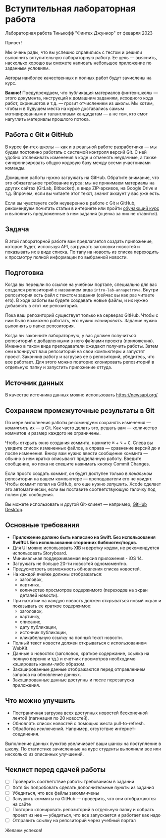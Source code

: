# Вступительная лабораторная работа

Лабораторная работа Тинькофф "Финтех Джуниор" от феварля 2023

Привет!

Мы очень рады, что вы успешно справились с тестом и решили выполнить вступительную лабораторную работу. Ее цель — выяснить, насколько хорошо вы сможете написать небольшое приложение по заданным условиям.

Авторы наиболее качественных и полных работ будут зачислены на курс.

**Важно!** Предупреждаем, что публикация материалов финтех-школы — этого документа, инструкций к домашним заданиям, исходного кода работ, скриншотов и т.д. — грозит отчислением из школы. Мы хотим, чтобы и в будущем места на курсе доставались самым мотивированным и талантливым кандидатам — а не тем, кто смог нагуглить материалы прошлого потока.

## Работа с Git и GitHub

В курсе финтех-школы — как и в реальной работе разработчика — мы будем постоянно работать с системой контроля версий Git. С ней удобно отслеживать изменения в коде и отменять неудачные, а также синхронизировать общую кодовую базу между всеми участниками команды.

Домашние работы нужно загружать на GitHub. Обратите внимание, что это обязательное требование курса: мы не принимаем материалы на других сайтах (GitLab, Bitbucket), в виде ZIP-архивов, на Google Drive и т.д. Впрочем, если вы читаете этот текст, значит аккаунт у вас уже есть.

Если вы чувствуете себя неуверенно в работе с Git и GitHub, рекомендуем почитать статьи в интернете или пройти [обучающий курс](https://classroom.github.com/a/fpfYx5OF) и выполнить предложенные в нем задания (оценка за них не ставится).

## Задача

В этой лабораторной работе вам предлагается создать приложение, которое будет, используя API, загружать заголовки новостей и показывать их в виде списка. По тапу на новость из списка переходить к просмотру полной информации по выбранной новости.

## Подготовка

Когда вы перешли по ссылке на учебном портале, специально для вас создался репозиторий с названием вида `intro-lab-annapetrova`. Внутри репозитория есть файл с текстом задания (сейчас вы как раз читаете его). В ходе работы вы будете создавать новые файлы, и их нужно добавлять в этот же репозиторий.

Пока ваш репозиторий существует только на серверах GitHub. Чтобы с ним было возможно работать, его нужно *клонировать*. Задание нужно выполнять в папке репозитория.

Когда вы закончите лабораторную, у вас должен получиться репозиторий с добавленными в него файлами проекта (приложения). Именно в таком виде преподаватели ожидают получить работы. Затем они клонируют ваш репозиторий на свои компьютеры и запустят проект. Закончив работу и загрузив ее в репозиторий, убедитесь, что все работает. Для этого можно повторно клонировать репозиторий в отдельную папку и запустить приложение оттуда.

## Источник данных

В качестве источника данных можно использовать <https://newsapi.org/>

## Сохраняем промежуточные результаты в Git

По мере выполнения работы рекомендуем сохранять изменения — *коммитить* их — в Git. Как часто делать это, решать вам — количество коммитов и размер каждого не ограничены.

Чтобы открыть окно создания коммита, нажмите <kbd>⌘</kbd> + <kbd>⌥</kbd> + <kbd>C</kbd>. Слева вы увидите список измененных файлов, а справа — сравнение версий до и после изменения. Внизу вам нужно ввести сообщение коммита — обычно в нем кратко описывают проделанную работу. Введите сообщение, но пока не спешите нажимать кнопку Commit Changes.

Если просто создать коммит, он будет доступен только в *локальном* репозитории на вашем компьютере — преподаватели его не увидят. Чтобы коммит попал на GitHub, его еще нужно *запушить*. Xcode сделает это автоматически, если вы поставите соответствующую галочку под полем для сообщения.

Вы можете использовать и другой Git-клиент — например, [GitHub Desktop](https://desktop.github.com/).

## Основные требования

* **Приложение должно быть написано на Swift. Без использования SwiftUI. Без использования сторонних библиотек/подов.**
* Для UI можно использовать XIB и верстку кодом, не рекомендуется использовать Storyboard.
* Минимальная поддерживаемая версия приложения - iOS 14.
* Загружать не больше 20-ти новостей одномоментно.
* Предусмотреть возможность обновления списка новостей.
* На каждой ячейке должны отображаться:
  * заголовок,
  * картинка,
  * количество просмотров содержимого (переходов на экран деталей новости).
* При нажатии на каждую новость должен открываться новый экран и показывать ее краткое содержимое:
  * заголовок,
  * картинку,
  * описание,
  * дату публикации,
  * источник публикации,
  * кликабельную ссылку на полный текст новости.
* Полный текст новости должен открываться с использованием WebKit.
* Данные о новостях (заголовок, краткое содержание, ссылка на полную версию и тд.) и счетчик просмотров необходимо кэшировать каким-либо образом.
* Закэшированные данные отображаются перед отправлением запроса на обновление данных.
* Закэшированные данные доступны и после перезапуска приложения.

## Что можно улучшить

* Постраничная загрузка всех доступных новостей бесконечной лентой (пагинация по 20 новостей).
* Обновлять список новостей с помощью жеста pull-to-refresh.
* Обработка исключений. Например, отсутствие интернет-соединения.

Выполнение данных пунктов увеличивает ваши шансы на поступление в школу. По статистике зачисленные на курс студенты выполняли все или несколько из описанных улучшений.

## Чеклист перед сдачей работы

* [ ] Проверить соответствие работы требованиям в задании
* [ ] Хотя бы попробовать сделать дополнительные пункты из задания
* [ ] Убедиться, что все файлы закоммичены
* [ ] Запушить коммиты на GitHub — проверить, что они отображаются на сайте
* [ ] Повторно клонировать репозиторий в отдельную папку и собрать проект из нее — убедиться, что все запускается и работает как надо
* [ ] Отправить ссылку на репозиторий через учебный портал

Желаем успехов!
